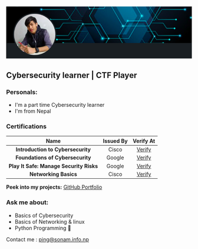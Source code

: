 ![image](image.png)

## Cybersecurity learner | CTF Player 

### **Personals:**
- I'm a part time Cybersecurity learner
- I'm from Nepal 


### **Certifications**

|                   Name                       |    Issued By     |                                                                                   Verify At                                                                                    |
| :-------------------------------------------------: | :--------------: | :----------------------------------------------------------------------------------------------------------------------------------------------------------------------------: |
| **Introduction to Cybersecurity**        |        Cisco |  [Verify](https://www.credly.com/badges/dd9f1062-d079-424f-bf69-248c61a0746a/public_url) |
| **Foundations of Cybersecurity**         |       Google |  [Verify](https://www.coursera.org/account/accomplishments/verify/CQMR5MHQSKKK)  |
|   **Play It Safe: Manage Security Risks**  |    Google |  [Verify](https://www.coursera.org/verify/4BS63BFBNSPU)  |
| **Networking Basics**                      |Cisco   | [Verify](https://www.credly.com/badges/7f42f3d5-5d39-4fc3-87e8-2c80aa0fbd78/public_url)     |                    



**Peek into my projects:** [GitHub Portfolio](https://github.com/cybercena)  


### **Ask me about:** 
- Basics of Cybersecurity
- Basics of Networking & linux
- Python Programming 🐍

Contact me : ping@sonam.info.np

